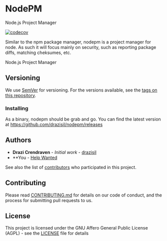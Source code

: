 # NodePM
Node.js Project Manager

[![codecov](https://codecov.io/gh/drazisil/nodepm/branch/main/graph/badge.svg?token=OlB1jiORk6)](https://codecov.io/gh/drazisil/nodepm)

Similar to the npm package manager, nodepm is a project manager for node. As such it will focus mainly on security, such as reporting package diffs, matching cheksumes, etc.

Node.js Project Manager

## Versioning

We use [SemVer](http://semver.org/) for versioning. For the versions available, see the [tags on this repository](https://github.com/your/project/tags). 

### Installing

As a binary, nodepm should be grab and go. You can find the latest version at <https://github.com/drazisil/nodepm/releases>

## Authors

* **Drazi Crendraven** - *Initial work* - [drazisil](https://github.com/drazisil)
* **You - [Help Wanted](https://github.com/drazisil/nodepm/issues?q=is%3Aopen+is%3Aissue+label%3A%22help+wanted%22)

See also the list of [contributors](https://github.com/drazisil/nodepm/contributors) who participated in this project.


## Contributing

Please read [CONTRIBUTING.md](CONTRIBUTING.md) for details on our code of conduct, and the process for submitting pull requests to us.

## License

This project is licensed under the GNU Affero General Public License (AGPL) - see the [LICENSE](LICENSE) file for details